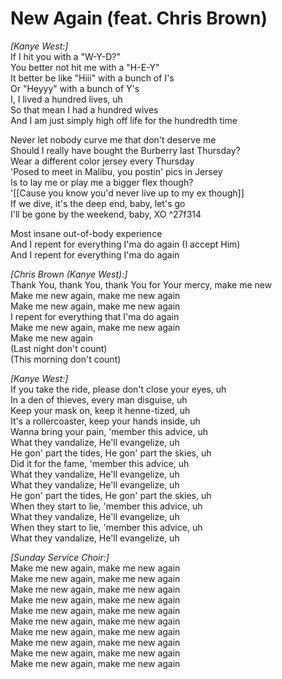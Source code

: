 # New Again (feat. Chris Brown)

_[Kanye West:]_  
If I hit you with a "W-Y-D?"  
You better not hit me with a "H-E-Y"  
It better be like "Hiii" with a bunch of I's  
Or "Heyyy" with a bunch of Y's  
I, I lived a hundred lives, uh  
So that mean I had a hundred wives  
And I am just simply high off life for the hundredth time  

Never let nobody curve me that don't deserve me  
Should I really have bought the Burberry last Thursday?  
Wear a different color jersey every Thursday  
'Posed to meet in Malibu, you postin' pics in Jersey  
Is to lay me or play me a bigger flex though?  
'[[Cause you know you'd never live up to my ex though]]  
If we dive, it's the deep end, baby, let's go  
I'll be gone by the weekend, baby, XO   ^27f314

Most insane out-of-body experience  
And I repent for everything I'ma do again (I accept Him)  
And I repent for everything I'ma do again  

_[Chris Brown (Kanye West):]_  
Thank You, thank You, thank You for Your mercy, make me new  
Make me new again, make me new again  
Make me new again, make me new again  
I repent for everything that I'ma do again  
Make me new again, make me new again  
Make me new again  
(Last night don't count)  
(This morning don't count)  

_[Kanye West:]_  
If you take the ride, please don't close your eyes, uh  
In a den of thieves, every man disguise, uh  
Keep your mask on, keep it henne-tized, uh  
It's a rollercoaster, keep your hands inside, uh  
Wanna bring your pain, 'member this advice, uh  
What they vandalize, He'll evangelize, uh  
He gon' part the tides, He gon' part the skies, uh  
Did it for the fame, 'member this advice, uh  
What they vandalize, He'll evangelize, uh  
What they vandalize, He'll evangelize, uh  
He gon' part the tides, He gon' part the skies, uh  
When they start to lie, 'member this advice, uh  
What they vandalize, He'll evangelize, uh  
When they start to lie, 'member this advice, uh  
What they vandalize, He'll evangelize, uh  

_[Sunday Service Choir:]_  
Make me new again, make me new again  
Make me new again, make me new again  
Make me new again, make me new again  
Make me new again, make me new again  
Make me new again, make me new again  
Make me new again, make me new again  
Make me new again, make me new again  
Make me new again, make me new again  
Make me new again, make me new again  
Make me new again, make me new again

